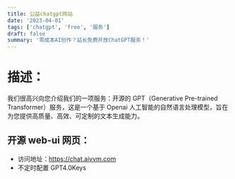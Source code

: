 ```yaml
---
title: 公益chatgpt网站
date: '2023-04-01'
tags: ['chatgpt', 'free', '服务']
draft: false
summary: '零成本AI创作？站长免费开放ChatGPT服务！'
---
```


# 描述：

我们很高兴向您介绍我们的一项服务：开源的 GPT（Generative Pre-trained Transformer）服务，这是一个基于 Openai 人工智能的自然语言处理模型，旨在为您提供高质量、高效、可定制的文本生成能力。

## 开源 web-ui 网页：

- 访问地址：https://chat.aivvm.com
- 不定时配置 GPT4.0Keys
